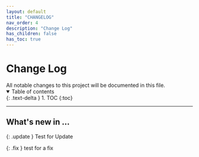 ```yaml
---
layout: default
title: "CHANGELOG"
nav_order: 4
description: "Change Log"
has_children: false
has_toc: true
---
```


<h1>Change Log</h1>
All notable changes to this project will be documented in this file.

<details open markdown="block">
  <summary>
    Table of contents
  </summary>
  {: .text-delta }
1. TOC
{:toc}
</details>

___

## What's new in ...

{: .update }
Test for Update

{: .fix }
test for a fix
